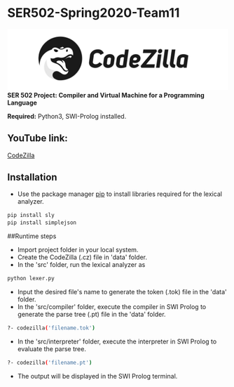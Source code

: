 # SER502-Spring2020-Team11
![codezilla](codezilla.png)
**SER 502 Project: Compiler and Virtual Machine for a Programming Language**

**Required:** Python3, SWI-Prolog installed.

## YouTube link:
[CodeZilla](https://youtube.com/)

## Installation
- Use the package manager [pip](https://pip.pypa.io/en/stable/) to install libraries required for the lexical analyzer.
```bash
pip install sly
pip install simplejson
```

##Runtime steps
- Import project folder in your local system.
- Create the CodeZilla (.cz) file in 'data' folder.
- In the 'src' folder, run the lexical analyzer as
```bash
python lexer.py
```
- Input the desired file's name to generate the token (.tok) file in the 'data' folder.
- In the 'src/compiler' folder, execute the compiler in SWI Prolog to generate the parse tree (.pt) file in the 'data' folder.
```bash
?- codezilla('filename.tok')
```
- In the 'src/interpreter' folder, execute the interpreter in SWI Prolog to evaluate the parse tree.
```bash
?- codezilla('filename.pt')
```
- The output will be displayed in the SWI Prolog terminal.
